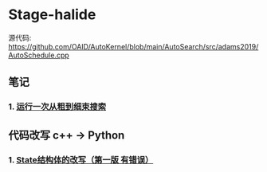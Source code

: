 # Stage-halide

源代码: https://github.com/OAID/AutoKernel/blob/main/AutoSearch/src/adams2019/AutoSchedule.cpp

## 笔记 
### 1. [运行一次从粗到细束搜索](https://github.com/waimianzaixiayu/Stage-halide/blob/main/%E7%AC%94%E8%AE%B01%20%EF%BC%9A%E8%BF%90%E8%A1%8C%E4%B8%80%E6%AC%A1%E4%BB%8E%E7%B2%97%E5%88%B0%E7%BB%86%E7%9A%84%E6%9D%9F%E6%90%9C%E7%B4%A2)


## 代码改写 c++ -> Python
### 1. [State结构体的改写（第一版 有错误）](https://github.com/waimianzaixiayu/Stage-halide/blob/main/func1.py)
